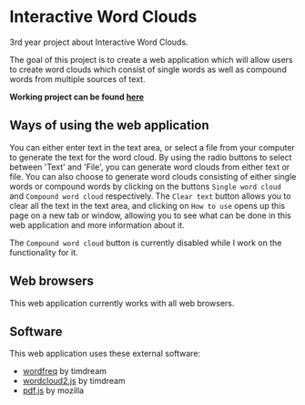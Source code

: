 # Interactive Word Clouds

3rd year project about Interactive Word Clouds.

The goal of this project is to create a web application which will allow users to create word clouds which consist of single words as well as compound words from multiple sources of text.

**Working project can be found [here](http://audreyleowhl.github.io)**

## Ways of using the web application

You can either enter text in the text area, or select a file from your computer to generate the text for the word cloud. By using the radio buttons to select between 'Text' and 'File', you can generate word clouds from either text or file. You can also choose to generate word clouds consisting of either single words or compound words by clicking on the buttons `Single word cloud` and `Compound word cloud` respectively. The `Clear text` button allows you to clear all the text in the text area, and clicking on `How to use` opens up this page on a new tab or window, allowing you to see what can be done in this web application and more information about it.

The `Compound word cloud` button is currently disabled while I work on the functionality for it.

## Web browsers

This web application currently works with all web browsers.

## Software

This web application uses these external software:
- [wordfreq](https://github.com/timdream/wordfreq) by timdream
- [wordcloud2.js](https://github.com/timdream/wordcloud2.js) by timdream
- [pdf.js](https://mozilla.github.io/pdf.js/) by mozilla
